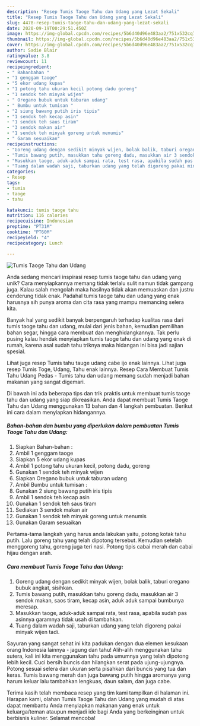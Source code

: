 ```yaml
---
description: "Resep Tumis Taoge Tahu dan Udang yang Lezat Sekali"
title: "Resep Tumis Taoge Tahu dan Udang yang Lezat Sekali"
slug: 4478-resep-tumis-taoge-tahu-dan-udang-yang-lezat-sekali
date: 2020-09-19T00:29:51.450Z
image: https://img-global.cpcdn.com/recipes/5b6d40d96e483aa2/751x532cq70/tumis-taoge-tahu-dan-udang-foto-resep-utama.jpg
thumbnail: https://img-global.cpcdn.com/recipes/5b6d40d96e483aa2/751x532cq70/tumis-taoge-tahu-dan-udang-foto-resep-utama.jpg
cover: https://img-global.cpcdn.com/recipes/5b6d40d96e483aa2/751x532cq70/tumis-taoge-tahu-dan-udang-foto-resep-utama.jpg
author: Sadie Blair
ratingvalue: 3.8
reviewcount: 11
recipeingredient:
- " Bahanbahan "
- "1 genggam taoge"
- "5 ekor udang kupas"
- "1 potong tahu ukuran kecil potong dadu goreng"
- "1 sendok teh minyak wijen"
- " Oregano bubuk untuk taburan udang"
- " Bumbu untuk tumisan "
- "2 siung bawang putih iris tipis"
- "1 sendok teh kecap asin"
- "1 sendok teh saus tiram"
- "3 sendok makan air"
- "1 sendok teh minyak goreng untuk menumis"
- " Garam sesuaikan"
recipeinstructions:
- "Goreng udang dengan sedikit minyak wijen, bolak balik, taburi oregano bubuk angkat, sisihkan."
- "Tumis bawang putih, masukkan tahu goreng dadu, masukkan air 3 sendok makan, saos tiram, kecap asin, aduk aduk sampai bumbunya meresap."
- "Masukkan taoge, aduk-aduk sampai rata, test rasa, apabila sudah pas asinnya garamnya tidak usah di tambahkan."
- "Tuang dalam wadah saji, taburkan udang yang telah digoreng pakai minyak wijen tadi."
categories:
- Resep
tags:
- tumis
- taoge
- tahu

katakunci: tumis taoge tahu 
nutrition: 116 calories
recipecuisine: Indonesian
preptime: "PT31M"
cooktime: "PT60M"
recipeyield: "4"
recipecategory: Lunch

---
```



![Tumis Taoge Tahu dan Udang](https://img-global.cpcdn.com/recipes/5b6d40d96e483aa2/751x532cq70/tumis-taoge-tahu-dan-udang-foto-resep-utama.jpg)

Anda sedang mencari inspirasi resep tumis taoge tahu dan udang yang unik? Cara menyiapkannya memang tidak terlalu sulit namun tidak gampang juga. Kalau salah mengolah maka hasilnya tidak akan memuaskan dan justru cenderung tidak enak. Padahal tumis taoge tahu dan udang yang enak harusnya sih punya aroma dan cita rasa yang mampu memancing selera kita.

Banyak hal yang sedikit banyak berpengaruh terhadap kualitas rasa dari tumis taoge tahu dan udang, mulai dari jenis bahan, kemudian pemilihan bahan segar, hingga cara membuat dan menghidangkannya. Tak perlu pusing kalau hendak menyiapkan tumis taoge tahu dan udang yang enak di rumah, karena asal sudah tahu triknya maka hidangan ini bisa jadi sajian spesial.

Lihat juga resep Tumis tahu tauge udang cabe ijo enak lainnya. Lihat juga resep Tumis Toge, Udang, Tahu enak lainnya. Resep Cara Membuat Tumis Tahu Udang Pedas - Tumis tahu dan udang memang sudah menjadi bahan makanan yang sangat digemari.


Di bawah ini ada beberapa tips dan trik praktis untuk membuat tumis taoge tahu dan udang yang siap dikreasikan. Anda dapat membuat Tumis Taoge Tahu dan Udang menggunakan 13 bahan dan 4 langkah pembuatan. Berikut ini cara dalam menyiapkan hidangannya.

<!--inarticleads1-->

##### Bahan-bahan dan bumbu yang diperlukan dalam pembuatan Tumis Taoge Tahu dan Udang:

1. Siapkan  Bahan-bahan :
1. Ambil 1 genggam taoge
1. Siapkan 5 ekor udang kupas
1. Ambil 1 potong tahu ukuran kecil, potong dadu, goreng
1. Gunakan 1 sendok teh minyak wijen
1. Siapkan  Oregano bubuk untuk taburan udang
1. Ambil  Bumbu untuk tumisan :
1. Gunakan 2 siung bawang putih iris tipis
1. Ambil 1 sendok teh kecap asin
1. Gunakan 1 sendok teh saus tiram
1. Sediakan 3 sendok makan air
1. Gunakan 1 sendok teh minyak goreng untuk menumis
1. Gunakan  Garam sesuaikan


Pertama-tama langkah yang harus anda lakukan yaitu, potong kotak tahu putih. Lalu goreng tahu yang telah dipotong tersebut. Kemudian setelah menggoreng tahu, goreng juga teri nasi. Potong tipis cabai merah dan cabai hijau dengan arah. 

<!--inarticleads2-->

##### Cara membuat Tumis Taoge Tahu dan Udang:

1. Goreng udang dengan sedikit minyak wijen, bolak balik, taburi oregano bubuk angkat, sisihkan.
1. Tumis bawang putih, masukkan tahu goreng dadu, masukkan air 3 sendok makan, saos tiram, kecap asin, aduk aduk sampai bumbunya meresap.
1. Masukkan taoge, aduk-aduk sampai rata, test rasa, apabila sudah pas asinnya garamnya tidak usah di tambahkan.
1. Tuang dalam wadah saji, taburkan udang yang telah digoreng pakai minyak wijen tadi.


Sayuran yang sangat sehat ini kita padukan dengan dua elemen kesukaan orang Indonesia lainnya - jagung dan tahu! Alih-alih menggunakan tahu sutera, kali ini kita menggunakan tahu pada umumnya yang telah dipotong lebih kecil. Cuci bersih buncis dan hilangkan serat pada ujung-ujungnya. Potong sesuai selera dan ukuran serta pisahkan dari buncis yang tua dan keras. Tumis bawang merah dan juga bawang putih hingga aromanya yang harum keluar lalu tambahkan lengkuas, daun salam, dan juga cabe. 

Terima kasih telah membaca resep yang tim kami tampilkan di halaman ini. Harapan kami, olahan Tumis Taoge Tahu dan Udang yang mudah di atas dapat membantu Anda menyiapkan makanan yang enak untuk keluarga/teman ataupun menjadi ide bagi Anda yang berkeinginan untuk berbisnis kuliner. Selamat mencoba!

